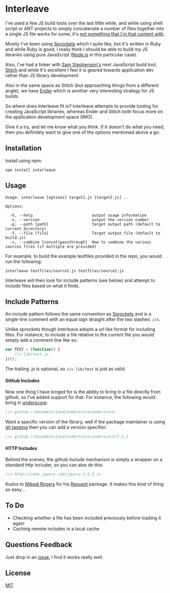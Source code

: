 # Interleave

I've used a few JS build tools over the last little while, and while using shell script or ANT projects to simply concatenate a number of files together into a single JS file works for some, it's [not something that I'm that content with](http://www.distractable.net/coding/javascript-builds-beyond-concatenation).

Mostly I've been using [Sprockets](https://github.com/sstephenson/sprockets) which I quite like, but it's written in Ruby and while Ruby is good, I really think I should be able to build my JS libraries using pure JavaScript ([Node.js](http://nodejs.org) in this particular case).

Also, I've had a tinker with [Sam Stephenson's](https://github.com/sstephenson) next JavaScript build tool, [Stitch](https://github.com/sstephenson/stitch) and while it's excellent I feel it is geared towards application dev rather than JS library development.

Also in the same space as Stitch (but approaching things from a different angle), we have [Ender](https://github.com/ender-js/Ender) which is another very interesting strategy for JS builds. 

So where does Interleave fit in?  Interleave attempts to provide tooling for creating JavaScript libraries, whereas Ender and Stitch both focus more on the application development space (IMO).  

Give it a try, and let me know what you think.  If it doesn't do what you need, then you definitely want to give one of the options mentioned above a go.

## Installation

Install using npm:

`npm install interleave`

## Usage

```
Usage: interleave [options] target1.js [target2.js] ..

Options:

  -h, --help                          output usage information
  -v, --version                       output the version number
  -p, --path [path]                   Target output path (default to current directory)
  -f, --file [file]                   Target output file (default to build.js)
  -c, --combine [concat|passthrough]  How to combine the various sources files (if multiple are provided)
```

For example, to build the example testfiles provided in the repo, you would run the following:

`interleave testfiles/source1.js testfiles/source2.js`

Interleave will then look for include patterns (see below) and attempt to include files based on what it finds.

## Include Patterns

An include pattern follows the same convention as [Sprockets](http://getsprockets.com/) and is a single-line comment with an equal sign straight after the two slashes: `//=`.

Unlike sprockets though interleave adopts a url like format for including files.  For instance, to include a file relative to the current file you would simply add a comment line like so:

```js
var TEST = (function() {
    //= lib/test.js
})();
```

The trailing .js is optional, so `//= lib/test` is just as valid.

#### Github Includes

Now one thing I have longed for is the ability to bring in a file directly from github, so I've added support for that.  For instance, the following would bring in [underscore](https://github.com/documentcloud/underscore):


```js
//= github://documentcloud/underscore/underscore
```

Want a specific version of the library, well if the package maintainer is using [git tagging](http://learn.github.com/p/tagging.html) then you can add a version specifier:

```js
//= github://documentcloud/underscore/underscore?1.1.2
```

#### HTTP Includes

Behind the scenes, the github include mechanism is simply a wrapper on a standard http includer, so you can also do this:

```js
//= http://code.jquery.com/jquery-1.6.2.js
```

Kudos to [Mikeal Rogers](http://twitter.com/#!/mikeal) for his [Request](https://github.com/mikeal/request) package.  It makes this kind of thing so easy...

## To Do

- Checking whether a file has been included previously before loading it again
- Caching remote includes in a local cache

## Questions Feedback

Just drop in an [issue](https://github.com/DamonOehlman/interleave/issues), I find it works really well.

## License

[MIT](https://github.com/DamonOehlman/interleave/blob/master/LICENSE.md)